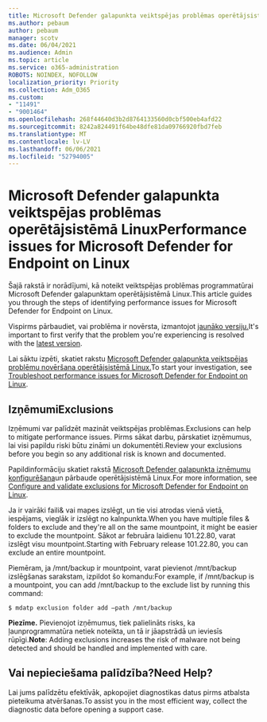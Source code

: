 ```yaml
---
title: Microsoft Defender galapunkta veiktspējas problēmas operētājsistēmā Linux
ms.author: pebaum
author: pebaum
manager: scotv
ms.date: 06/04/2021
ms.audience: Admin
ms.topic: article
ms.service: o365-administration
ROBOTS: NOINDEX, NOFOLLOW
localization_priority: Priority
ms.collection: Adm_O365
ms.custom:
- "11491"
- "9001464"
ms.openlocfilehash: 268f44640d3b2d8764133560d0cbf500eb4afd22
ms.sourcegitcommit: 8242a824491f64be48dfe81da09766920fbd7feb
ms.translationtype: MT
ms.contentlocale: lv-LV
ms.lasthandoff: 06/06/2021
ms.locfileid: "52794005"
---
```

# <a name="performance-issues-for-microsoft-defender-for-endpoint-on-linux"></a><span data-ttu-id="ff73b-102">Microsoft Defender galapunkta veiktspējas problēmas operētājsistēmā Linux</span><span class="sxs-lookup"><span data-stu-id="ff73b-102">Performance issues for Microsoft Defender for Endpoint on Linux</span></span>

<span data-ttu-id="ff73b-103">Šajā rakstā ir norādījumi, kā noteikt veiktspējas problēmas programmatūrai Microsoft Defender galapunktam operētājsistēmā Linux.</span><span class="sxs-lookup"><span data-stu-id="ff73b-103">This article guides you through the steps of identifying performance issues for Microsoft Defender for Endpoint on Linux.</span></span>

<span data-ttu-id="ff73b-104">Vispirms pārbaudiet, vai problēma ir novērsta, izmantojot [jaunāko versiju.](/microsoft-365/security/defender-endpoint/linux-whatsnew)</span><span class="sxs-lookup"><span data-stu-id="ff73b-104">It's important to first verify that the problem you're experiencing is resolved with the [latest version](/microsoft-365/security/defender-endpoint/linux-whatsnew).</span></span> 

<span data-ttu-id="ff73b-105">Lai sāktu izpēti, skatiet rakstu [Microsoft Defender galapunkta veiktspējas problēmu novēršana operētājsistēmā Linux.](/microsoft-365/security/defender-endpoint/linux-support-perf)</span><span class="sxs-lookup"><span data-stu-id="ff73b-105">To start your investigation, see [Troubleshoot performance issues for Microsoft Defender for Endpoint on Linux](/microsoft-365/security/defender-endpoint/linux-support-perf).</span></span>

## <a name="exclusions"></a><span data-ttu-id="ff73b-106">Izņēmumi</span><span class="sxs-lookup"><span data-stu-id="ff73b-106">Exclusions</span></span>

<span data-ttu-id="ff73b-107">Izņēmumi var palīdzēt mazināt veiktspējas problēmas.</span><span class="sxs-lookup"><span data-stu-id="ff73b-107">Exclusions can help to mitigate performance issues.</span></span> <span data-ttu-id="ff73b-108">Pirms sākat darbu, pārskatiet izņēmumus, lai visi papildu riski būtu zināmi un dokumentēti.</span><span class="sxs-lookup"><span data-stu-id="ff73b-108">Review your exclusions before you begin so any additional risk is known and documented.</span></span>

<span data-ttu-id="ff73b-109">Papildinformāciju skatiet rakstā [Microsoft Defender galapunkta izņēmumu konfigurēšana](/microsoft-365/security/defender-endpoint/linux-exclusions)un pārbaude operētājsistēmā Linux.</span><span class="sxs-lookup"><span data-stu-id="ff73b-109">For more information, see [Configure and validate exclusions for Microsoft Defender for Endpoint on Linux](/microsoft-365/security/defender-endpoint/linux-exclusions).</span></span>

<span data-ttu-id="ff73b-110">Ja ir vairāki faili& vai mapes izslēgt, un tie visi atrodas vienā vietā, iespējams, vieglāk ir izslēgt no kalnpunkta.</span><span class="sxs-lookup"><span data-stu-id="ff73b-110">When you have multiple files & folders to exclude and they're all on the same mountpoint, it might be easier to exclude the mountpoint.</span></span> <span data-ttu-id="ff73b-111">Sākot ar februāra laidienu 101.22.80, varat izslēgt visu mountpoint.</span><span class="sxs-lookup"><span data-stu-id="ff73b-111">Starting with February release 101.22.80, you can exclude an entire mountpoint.</span></span>

<span data-ttu-id="ff73b-112">Piemēram, ja /mnt/backup ir mountpoint, varat pievienot /mnt/backup izslēgšanas sarakstam, izpildot šo komandu:</span><span class="sxs-lookup"><span data-stu-id="ff73b-112">For example, if /mnt/backup is a mountpoint, you can add /mnt/backup to the exclude list by running this command:</span></span>

`$ mdatp exclusion folder add –path /mnt/backup`

<span data-ttu-id="ff73b-113">**Piezīme.** Pievienojot izņēmumus, tiek palielināts risks, ka ļaunprogrammatūra netiek noteikta, un tā ir jāapstrādā un ieviesīs rūpīgi.</span><span class="sxs-lookup"><span data-stu-id="ff73b-113">**Note**: Adding exclusions increases the risk of malware not being detected and should be handled and implemented with care.</span></span>

## <a name="need-help"></a><span data-ttu-id="ff73b-114">Vai nepieciešama palīdzība?</span><span class="sxs-lookup"><span data-stu-id="ff73b-114">Need Help?</span></span>

<span data-ttu-id="ff73b-115">Lai jums palīdzētu efektīvāk, apkopojiet diagnostikas datus pirms atbalsta pieteikuma atvēršanas.</span><span class="sxs-lookup"><span data-stu-id="ff73b-115">To assist you in the most efficient way, collect the diagnostic data before opening a support case.</span></span>
